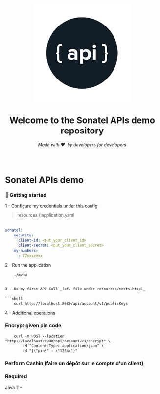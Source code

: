 <div align="center">
  <img src="assets/logo-api.png" alt="Sonatel API" width="320">
  <h1>Welcome to the Sonatel APIs demo repository</h1>

  <h6>Made with ❤️ &nbsp;by developers for developers</h6>
</div>
<br>

# Sonatel APIs demo

### 🚀 Getting started

1 - Configure my credentials under this config

> resources / application.yaml

```yaml

sonatel:
    security:
      client-id: <put_your_client_id>
      client-secret: <put_your_client_secret>
    my-numbers:
      - 77xxxxxxx

```

2 - Run the application

```shell
    ./mvnw
```

```

3 - Do my first API Call _(cf. file under resources/tests.http)_

```shell
    curl http://localhost:8080/api/account/v1/publicKeys
```


4 - Additional operations

### Encrypt given pin code

```shell
    curl -X POST --location "http://localhost:8080/api/account/v1/encrypt" \
        -H "Content-Type: application/json" \
        -d "{\"pin\" : \"1234\"}"
```

### Perform Cashin (faire un dépôt sur le compte d'un client)

### Required

Java 11+
